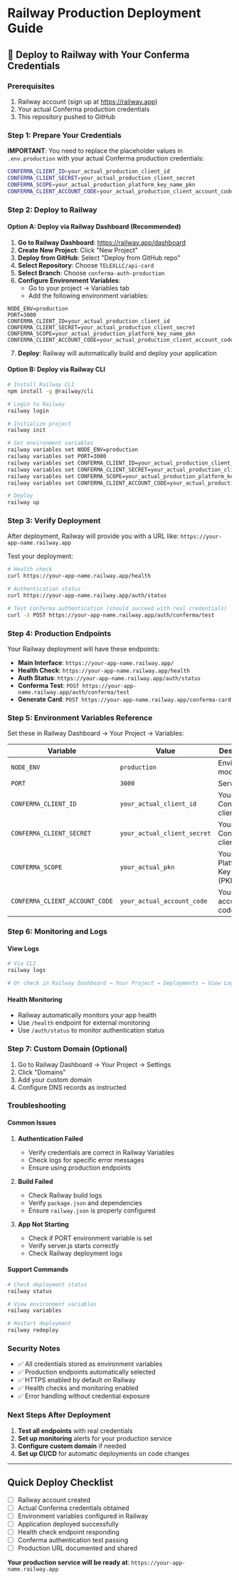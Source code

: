 # Railway Production Deployment Guide

## 🚀 Deploy to Railway with Your Conferma Credentials

### Prerequisites
1. Railway account (sign up at https://railway.app)
2. Your actual Conferma production credentials
3. This repository pushed to GitHub

### Step 1: Prepare Your Credentials

**IMPORTANT**: You need to replace the placeholder values in `.env.production` with your actual Conferma production credentials:

```bash
CONFERMA_CLIENT_ID=your_actual_production_client_id
CONFERMA_CLIENT_SECRET=your_actual_production_client_secret  
CONFERMA_SCOPE=your_actual_production_platform_key_name_pkn
CONFERMA_CLIENT_ACCOUNT_CODE=your_actual_production_client_account_code
```

### Step 2: Deploy to Railway

#### Option A: Deploy via Railway Dashboard (Recommended)

1. **Go to Railway Dashboard**: https://railway.app/dashboard
2. **Create New Project**: Click "New Project"
3. **Deploy from GitHub**: Select "Deploy from GitHub repo"
4. **Select Repository**: Choose `TELEXLLC/api-card`
5. **Select Branch**: Choose `conferma-auth-production`
6. **Configure Environment Variables**:
   - Go to your project → Variables tab
   - Add the following environment variables:

```
NODE_ENV=production
PORT=3000
CONFERMA_CLIENT_ID=your_actual_production_client_id
CONFERMA_CLIENT_SECRET=your_actual_production_client_secret
CONFERMA_SCOPE=your_actual_production_platform_key_name_pkn
CONFERMA_CLIENT_ACCOUNT_CODE=your_actual_production_client_account_code
```

7. **Deploy**: Railway will automatically build and deploy your application

#### Option B: Deploy via Railway CLI

```bash
# Install Railway CLI
npm install -g @railway/cli

# Login to Railway
railway login

# Initialize project
railway init

# Set environment variables
railway variables set NODE_ENV=production
railway variables set PORT=3000
railway variables set CONFERMA_CLIENT_ID=your_actual_production_client_id
railway variables set CONFERMA_CLIENT_SECRET=your_actual_production_client_secret
railway variables set CONFERMA_SCOPE=your_actual_production_platform_key_name_pkn
railway variables set CONFERMA_CLIENT_ACCOUNT_CODE=your_actual_production_client_account_code

# Deploy
railway up
```

### Step 3: Verify Deployment

After deployment, Railway will provide you with a URL like: `https://your-app-name.railway.app`

Test your deployment:

```bash
# Health check
curl https://your-app-name.railway.app/health

# Authentication status
curl https://your-app-name.railway.app/auth/status

# Test Conferma authentication (should succeed with real credentials)
curl -X POST https://your-app-name.railway.app/auth/conferma/test
```

### Step 4: Production Endpoints

Your Railway deployment will have these endpoints:

- **Main Interface**: `https://your-app-name.railway.app/`
- **Health Check**: `https://your-app-name.railway.app/health`
- **Auth Status**: `https://your-app-name.railway.app/auth/status`
- **Conferma Test**: `POST https://your-app-name.railway.app/auth/conferma/test`
- **Generate Card**: `POST https://your-app-name.railway.app/conferma-card`

### Step 5: Environment Variables Reference

Set these in Railway Dashboard → Your Project → Variables:

| Variable | Value | Description |
|----------|-------|-------------|
| `NODE_ENV` | `production` | Environment mode |
| `PORT` | `3000` | Server port |
| `CONFERMA_CLIENT_ID` | `your_actual_client_id` | Your Conferma client ID |
| `CONFERMA_CLIENT_SECRET` | `your_actual_client_secret` | Your Conferma client secret |
| `CONFERMA_SCOPE` | `your_actual_pkn` | Your Platform Key Name (PKN) |
| `CONFERMA_CLIENT_ACCOUNT_CODE` | `your_actual_account_code` | Your client account code |

### Step 6: Monitoring and Logs

#### View Logs
```bash
# Via CLI
railway logs

# Or check in Railway Dashboard → Your Project → Deployments → View Logs
```

#### Health Monitoring
- Railway automatically monitors your app health
- Use `/health` endpoint for external monitoring
- Use `/auth/status` to monitor authentication status

### Step 7: Custom Domain (Optional)

1. Go to Railway Dashboard → Your Project → Settings
2. Click "Domains"
3. Add your custom domain
4. Configure DNS records as instructed

### Troubleshooting

#### Common Issues

1. **Authentication Failed**
   - Verify credentials are correct in Railway Variables
   - Check logs for specific error messages
   - Ensure using production endpoints

2. **Build Failed**
   - Check Railway build logs
   - Verify `package.json` and dependencies
   - Ensure `railway.json` is properly configured

3. **App Not Starting**
   - Check if PORT environment variable is set
   - Verify server.js starts correctly
   - Check Railway deployment logs

#### Support Commands

```bash
# Check deployment status
railway status

# View environment variables
railway variables

# Restart deployment
railway redeploy
```

### Security Notes

- ✅ All credentials stored as environment variables
- ✅ Production endpoints automatically selected
- ✅ HTTPS enabled by default on Railway
- ✅ Health checks and monitoring enabled
- ✅ Error handling without credential exposure

### Next Steps After Deployment

1. **Test all endpoints** with real credentials
2. **Set up monitoring** alerts for your production service
3. **Configure custom domain** if needed
4. **Set up CI/CD** for automatic deployments on code changes

---

## Quick Deploy Checklist

- [ ] Railway account created
- [ ] Actual Conferma credentials obtained
- [ ] Environment variables configured in Railway
- [ ] Application deployed successfully
- [ ] Health check endpoint responding
- [ ] Conferma authentication test passing
- [ ] Production URL documented and shared

**Your production service will be ready at**: `https://your-app-name.railway.app`

